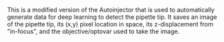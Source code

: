 This is a modified version of the Autoinjector that is used to automatically generate data for deep learning to detect the pipette tip. It saves an image of the pipette tip, its (x,y) pixel location in space, its z-displacement from "in-focus", and the objective/optovar used to take the image.